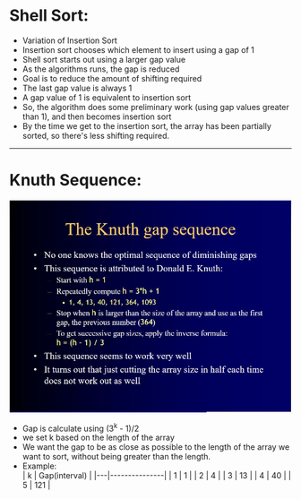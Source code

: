 # Shell Sort:
* Variation of Insertion Sort  
* Insertion sort chooses which element to insert using a gap of 1  
* Shell sort starts out using a larger gap value  
* As the algorithms runs, the gap is reduced  
* Goal is to reduce the amount of shifting required  
* The last gap value is always 1  
* A gap value of 1 is equivalent to insertion sort  
* So, the algorithm does some preliminary work (using gap values greater than 1), and then becomes insertion sort   
* By the time we get to the insertion sort, the array has been partially sorted, so there's less shifting required.

----------------------------------------------------------------------------------------------------------------------
# Knuth Sequence:
![Knuth Sequence](https://github.com/nhatmn2/Java/blob/master/SortingAlgorithm/ShellSort/Knuth%20Sequence.JPG)  
* Gap is calculate using (3<sup>k</sup> - 1)/2  
* we set k based on the length of the array  
* We want the gap to be as close as possible to the length of the array we want to sort, without being greater than the length.  
* Example:  
| k | Gap(interval) |
|---|---------------|
| 1 | 1             |
| 2 | 4             |
| 3 | 13            |
| 4 | 40            |
| 5 | 121           |
